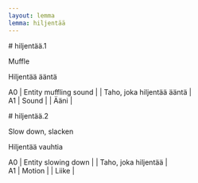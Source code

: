 ```yaml
---
layout: lemma
lemma: hiljentää
---
```


<div class="sense">
# <span class="sensename">hiljentää.1</span>

<span class="description">Muffle</span>

<span class="description">Hiljentää ääntä</span>

A0 | Entity muffling sound |   | Taho, joka hiljentää ääntä |  
A1 | Sound |   | Ääni |  

</div>

<div class="sense">
# <span class="sensename">hiljentää.2</span>

<span class="description">Slow down, slacken</span>

<span class="description">Hiljentää vauhtia</span>

A0 | Entity slowing down |   | Taho, joka hiljentää |  
A1 | Motion |   | Liike |  

</div>


